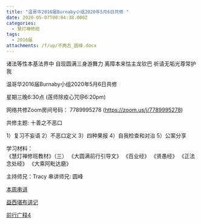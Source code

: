 ```yaml
---
title: "温哥华2016届Burnaby小组2020年5月6日共修 "
date: 2020-05-07T00:04:38.000Z
categories:
  - 慧灯禅修班
tags:
  - 2016届
attachments: /f/up/不两舌_圆峰.docx
---
```

诸法等性本基法界中 自现圆满三身游舞力 离障本来怙主龙钦巴 祈请无垢光尊常护我

温哥华2016届Burnaby小组2020年5月6日共修 

星期三晚6:30点 (莲师除疫心咒@6:20pm)

网络共修Zoom房间号码： 7789995278 (<https://zoom.us/j/7789995278>)

共修主题: 十善之不恶口

1）复习不妄语
2）不恶口定义
3）四种果报
4）自我检查和对治
5）公案分享

学习材料：  
《慧灯禅修班教材》（三） 
《大圆满前行引导文》
《百业经》
《贤愚经》
《正法念处经》
《大乘阿毗达磨》

主持师兄：Tracy
串讲师兄: 圆峰


[本周串讲](https://s3.ap-northeast-1.wasabisys.com/hdcx/hdv/f/up/不两舌_圆峰.docx)

[益西堪布讲记](https://s3.ap-northeast-1.wasabisys.com/hdcx/hdv/f/up/因果益西.pdf)

[前行广释4](https://s3.ap-northeast-1.wasabisys.com/hdcx/hdv/f/up/前行广释4.pdf)
